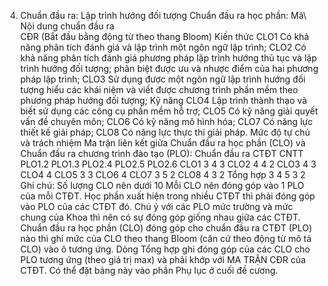 4. Chuẩn đầu ra: Lập trình hướng đối tượng
Chuẩn đầu ra học phần: Mã\ Nội dung chuẩn đầu ra\
CĐR (Bắt đầu bằng động từ theo thang Bloom) Kiến thức
CLO1 Có khả năng phân tích đánh giá và lập trình một ngôn ngữ lập trình;
CLO2 Có khả năng phân tích đánh giá phương pháp lập trình hướng thủ tục và lập trình hướng đối tượng; phân biệt được ưu và nhược điểm của hai phương pháp lập trình;
CLO3 Sử dụng được một ngôn ngữ lập trình hướng đối tượng hiểu các khái niệm và viết được chương trình phần mềm theo phương pháp hướng đối tượng;
Kỹ năng
CLO4 Lập trình thành thạo và biết sử dụng các công cụ phần mềm hỗ trợ;
CLO5 Có kỹ năng giải quyết vấn đề chuyên môn;
CLO6 Có kỹ năng mô hình hóa;
CLO7 Có năng lực thiết kế giải pháp;
CLO8 Có năng lực thực thi giải pháp.
Mức độ tự chủ và trách nhiệm Ma trận liên kết giữa Chuẩn đầu ra học phần (CLO) và Chuẩn đầu ra
chương trình đào tạo (PLO):
Chuẩn đầu ra CTĐT CNTT PLO1.2 PLO1.3 PLO2.4 PLO2.5 PLO2.6
CLO1 3 4 3
CLO2 4 4 2
CLO3 4 3
CLO4 4
CLO5 3 3
CLO6 4
CLO7 3 5 2
CLO8 4 3 2
Tổng hợp 3 4 5 3 2
Ghi chú: Số lượng CLO nên dưới 10 Mỗi CLO nên đóng góp vào 1 PLO của mỗi CTĐT. Học phần xuất hiện trong nhiều CTĐT thì phải đóng góp vào PLO của các CTĐT đó. Chú ý với các PLO mức trường và mức chung của Khoa thì nên có sự đóng góp giống nhau giữa các CTĐT. Chuẩn đầu ra học phần (CLO) đóng góp cho chuẩn đầu ra CTĐT (PLO) nào thì ghi mức của CLO theo thang Bloom (căn cứ theo động từ mô tả CLO) vào ô tương ứng. Dòng Tổng hợp ghi đóng góp của các CLO cho PLO tương ứng (theo giá trị max) và phải khớp với MA TRẬN CĐR của CTĐT. Có thể đặt bảng này vào phần Phụ lục ở cuối đề cương.

